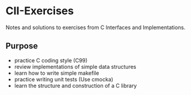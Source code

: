 # CII-Exercises

Notes and solutions to exercises from C Interfaces and Implementations.

## Purpose

- practice C coding style (C99)
- review implementations of simple data structures
- learn how to write simple makefile
- practice writing unit tests (Use cmocka)
- learn the structure and construction of a C library